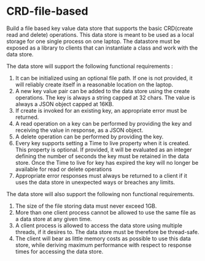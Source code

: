 # CRD-file-based
Build a file based key value data store that supports the basic CRD(create read and delete) operations. This data store is meant to be used as a local storage for one single 
process on one laptop. The datastore must be exposed as a library to clients that can instantiate a class and work with the data store.

The data store will support the following functional requirements :

1. It can be initialized using an optional file path. If one is not provided, it will reliably create itself in a reasonable location on the laptop.
2. A new key value pair can be added to the data store using the create operations. The key is always a string capped at 32 chars. The value is always a JSON object capped at 16KB.
3. If create is invoked for an existing key, an appropriate error must be returned.
4. A read operation on a key can be performed by providing the key and receiving the value in response, as a JSON object.
5. A delete operation can be performed by providing the key.
6. Every key supports setting a Time to live property when it is created. This property is optional. If provided, it will be evaluated as an integer defining the number of seconds
the key must be retained in the data store. Once the Time to live for key has expired the key will no longer be available for read or delete operations
7. Appropriate error responses must always be returned to a client if it uses the data store in unexpected ways or breaches any limits.

The data store will also support the following non functional requirements.

1. The size of the file storing data must never exceed 1GB.
2. More than one client process cannot be allowed to use the same file as a data store at any given time.
3. A client process is allowed to access the data store using multiple threads, if it desires to. The data store must be therefore be thread-safe.
4. The client will bear as little memory costs as possible to use this data store, while deriving maximum performance with respect to response times for accessing the data store.
